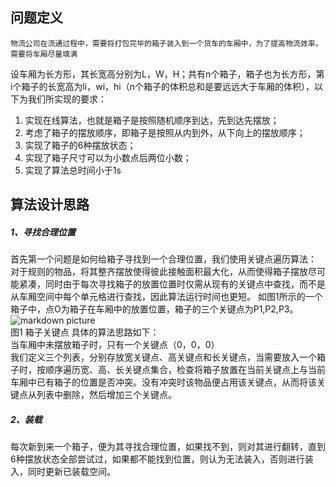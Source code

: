 ##  问题定义
	物流公司在流通过程中，需要将打包完毕的箱子装入到一个货车的车厢中，为了提高物流效率，需要将车厢尽量填满
设车厢为长方形，其长宽高分别为L，W，H；共有n个箱子，箱子也为长方形，第i个箱子的长宽高为li，wi，hi（n个箱子的体积总和是要远远大于车厢的体积），以下为我们所实现的要求：
1. 实现在线算法，也就是箱子是按照随机顺序到达，先到达先摆放；
2. 考虑了箱子的摆放顺序，即箱子是按照从内到外，从下向上的摆放顺序；
3. 实现了箱子的6种摆放状态；
4. 实现了箱子尺寸可以为小数点后两位小数；
5. 实现了算法总时间小于1s


## 算法设计思路

##### 1、寻找合理位置
首先第一个问题是如何给箱子寻找到一个合理位置，我们使用关键点遍历算法：  
对于规则的物品，将其整齐摆放使得彼此接触面积最大化，从而使得箱子摆放尽可能紧凑，同时由于每次寻找箱子的放置位置时仅需从现有的关键点中查找，而不是从车厢空间中每个单元格进行查找，因此算法运行时间也更短。
如图1所示的一个箱子中，点O为箱子在车厢中的放置位置，箱子的三个关键点为P1,P2,P3。  
![markdown picture](../algorithm/pic/pic1.png)  
图1 箱子关键点
具体的算法思路如下：  
当车厢中未摆放箱子时，只有一个关键点（0，0，0）  
我们定义三个列表，分别存放宽关键点、高关键点和长关键点，当需要放入一个箱子时，按顺序遍历宽、高、长关键点集合，检查将箱子放置在当前关键点上与当前车厢中已有箱子的位置是否冲突。没有冲突时该物品便占用该关键点，从而将该关键点从列表中删除，然后增加三个关键点。  

##### 2、装载
每次新到来一个箱子，便为其寻找合理位置，如果找不到，则对其进行翻转，直到6种摆放状态全部尝试过，如果都不能找到位置，则认为无法装入，否则进行装入，同时更新已装载空间。

